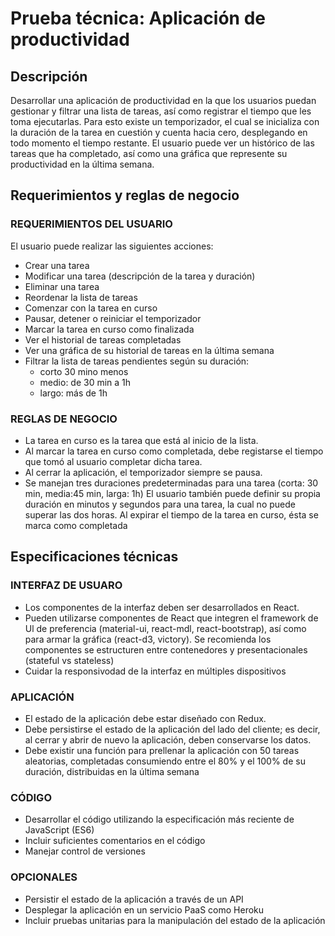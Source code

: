 # Prueba técnica: Aplicación de productividad

## Descripción
Desarrollar una aplicación de productividad en la que los usuarios puedan gestionar y filtrar una lista de tareas, así como registrar el tiempo que les toma ejecutarlas. Para esto existe un temporizador, el cual se inicializa con la duración de la tarea en cuestión y cuenta hacia cero, desplegando en todo momento el tiempo restante. El usuario puede ver un histórico de las tareas que ha completado, así como una gráfica que represente su productividad en la última semana.

## Requerimientos y reglas de negocio

### REQUERIMIENTOS DEL USUARIO
El usuario puede realizar las siguientes acciones:
- Crear una tarea
- Modificar una tarea (descripción de la tarea y duración)
- Eliminar una tarea
- Reordenar la lista de tareas
- Comenzar con la tarea en curso
- Pausar, detener o reiniciar el temporizador
- Marcar la tarea en curso como finalizada
- Ver el historial de tareas completadas
- Ver una gráfica de su historial de tareas en la última semana
- Filtrar la lista de tareas pendientes según su duración:
	- corto 30 mino menos
	- medio: de 30 min a 1h
	- largo: más de 1h

### REGLAS DE NEGOCIO
- La tarea en curso es la tarea que está al inicio de la lista.
- Al marcar la tarea en curso como completada, debe registarse el tiempo que tomó al usuario completar dicha tarea.
- Al cerrar la aplicación, el temporizador siempre se pausa.
- Se manejan tres duraciones predeterminadas para una tarea (corta: 30 min, media:45 min, larga: 1h) El usuario también puede definir su propia duración en minutos y segundos para una tarea, la cual no puede superar las dos horas. Al expirar el tiempo de la tarea en curso, ésta se marca como completada

## Especificaciones técnicas
### INTERFAZ DE USUARO
- Los componentes de la interfaz deben ser desarrollados en React.
- Pueden utilizarse componentes de React que integren el framework de Ul de preferencia (material-ui, react-mdl, react-bootstrap), así como para armar la gráfica (react-d3, victory). Se recomienda los componentes se estructuren entre contenedores y presentacionales (stateful vs stateless)
- Cuidar la responsivodad de la interfaz en múltiples dispositivos

### APLICACIÓN
- El estado de la aplicación debe estar diseñado con Redux.
- Debe persistirse el estado de la aplicación del lado del cliente; es decir, al cerrar y abrir de nuevo la aplicación, deben conservarse los datos.
- Debe existir una función para prellenar la aplicación con 50 tareas aleatorias, completadas consumiendo entre el 80% y el 100% de su duración, distribuidas en la última semana

### CÓDIGO
- Desarrollar el código utilizando la especificación más reciente de JavaScript (ES6)
- Incluir suficientes comentarios en el código
- Manejar control de versiones

### OPCIONALES
- Persistir el estado de la aplicación a través de un API
- Desplegar la aplicación en un servicio PaaS como Heroku
- Incluir pruebas unitarias para la manipulación del estado de la aplicación

